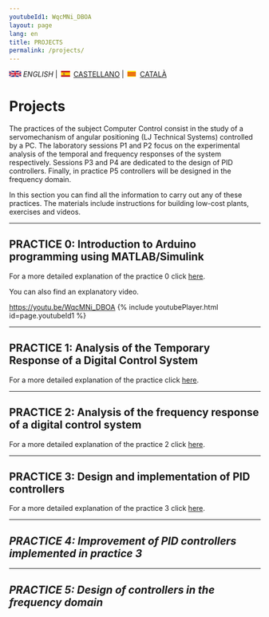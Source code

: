 ```yaml
---
youtubeId1: WqcMNi_DBOA
layout: page
lang: en
title: PROJECTS
permalink: /projects/
---
```


![English](en.png) *ENGLISH* | ![Castellano](es.png) [CASTELLANO](proyectos.md) | ![Català](ca.png) [CATALÀ](projectes.md)


# Projects

The practices of the subject Computer Control consist in the study of a servomechanism of angular positioning (LJ Technical Systems) controlled by a PC. The laboratory sessions P1 and P2 focus on the experimental analysis of the temporal and frequency responses of the system respectively. Sessions P3 and P4 are dedicated to the design of PID controllers. Finally, in practice P5 controllers will be designed in the frequency domain.

In this section you can find all the information to carry out any of these practices. The materials include instructions for building low-cost plants, exercises and videos.

<hr/>

## PRACTICE 0: Introduction to Arduino programming using MATLAB/Simulink

For a more detailed explanation of the practice 0 click [here](P0_en.html).

You can also find an explanatory video.

<https://youtu.be/WqcMNi_DBOA>
{% include youtubePlayer.html id=page.youtubeId1 %}
<br />




<hr/>

## PRACTICE 1: Analysis of the Temporary Response of a Digital Control System

For a more detailed explanation of the practice  click [here](P1_en.html).

<hr/>

## PRACTICE 2: Analysis of the frequency response of a digital control system

For a more detailed explanation of the practice 2 click [here](P2_en.html).

<hr/>

## PRACTICE 3: Design and implementation of PID controllers

For a more detailed explanation of the practice 3 click [here](P3_en.html).

<hr/>

## *PRACTICE 4: Improvement of PID controllers implemented in practice 3*

<hr/>

## *PRACTICE 5: Design of controllers in the frequency domain*
